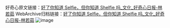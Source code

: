 好奇心原文链接：[好了你知道 Selfie，但你知道 Shelfie 吗_文化_好奇心日报-林若茹](https://www.qdaily.com/articles/8.html)
WebArchive归档链接：[好了你知道 Selfie，但你知道 Shelfie 吗_文化_好奇心日报-林若茹](http://web.archive.org/web/20170904235248/http://www.qdaily.com/articles/8.html)
![image](http://ww3.sinaimg.cn/large/007d5XDply1g3v2rl2yrkj30u0546e81)